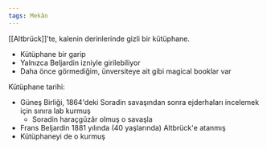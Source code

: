 ```yaml
---  
tags: Mekân  
---  
```

  
[[Altbrück]]'te, kalenin derinlerinde gizli bir kütüphane.  
  
- Kütüphane bir garip  
- Yalnızca Beljardin izniyle girilebiliyor  
- Daha önce görmediğim, ünversiteye ait gibi magical booklar var  
  
Kütüphane tarihi:  
- Güneş Birliği, 1864'deki Soradin savaşından sonra ejderhaları incelemek için sınıra lab kurmuş  
	- Soradin haraçgüzâr olmuş o savaşla  
- Frans Beljardin 1881 yılında (40 yaşlarında) Altbrück'e atanmış  
- Kütüphaneyi de o kurmuş